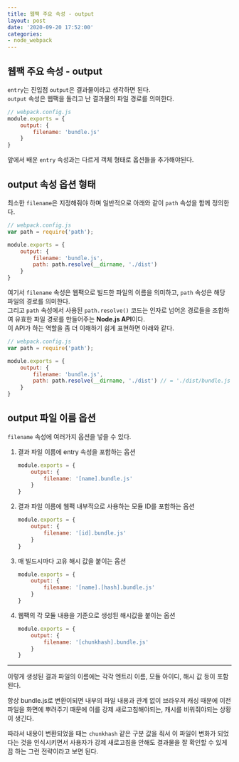 ```yaml
---
title: 웹팩 주요 속성 - output
layout: post
date: '2020-09-20 17:52:00'
categories:
- node_webpack
---
```


## 웹팩 주요 속성 - output

`entry`는 진입점 `output`은 결과물이라고 생각하면 된다.  
`output` 속성은 웹팩을 돌리고 난 결과물의 파일 경로를 의미한다.

```javascript
// webpack.config.js
module.exports = {
    output: {
        filename: 'bundle.js'
    }
}
```

앞에서 배운 `entry` 속성과는 다르게 객체 형태로 옵션들을 추가해야된다.  

## output 속성 옵션 형태

최소한 `filename`은 지정해줘야 하며 일반적으로 아래와 같이 `path` 속성을 함께 정의한다.

```javascript
// webpack.config.js
var path = require('path');

module.exports = {
    output: {
        filename: 'bundle.js',
        path: path.resolve(__dirname, './dist')
    }
}
```

여기서 `filename` 속성은 웹팩으로 빌드한 파일의 이름을 의미하고, `path` 속성은 해당 파일의 경로를 의미한다.  
그리고 `path` 속성에서 사용된 `path.resolve()` 코드는 인자로 넘어온 경로들을 조합하여 유효한 파일 경로를 만들어주는 **Node.js API**이다.  
이 API가 하는 역할을 좀 더 이해하기 쉽게 표현하면 아래와 같다.

```javascript
// webpack.config.js
var path = require('path');

module.exports = {
    output: {
        filename: 'bundle.js',
        path: path.resolve(__dirname, './dist') // = './dist/bundle.js'
    }
}
```

## output 파일 이름 옵션

`filename` 속성에 여러가지 옵션을 넣을 수 있다.

1. 결과 파일 이름에 entry 속성을 포함하는 옵션  
   
   ```javascript
   module.exports = {
       output: {
           filename: '[name].bundle.js'
       }
   }
   ```
   
2. 결과 파일 이름에 웹팩 내부적으로 사용하는 모듈 ID를 포함하는 옵션  
   
   ```javascript
   module.exports = {
       output: {
           filename: '[id].bundle.js'
       }
   }
   ```
   
3. 매 빌드시마다 고유 해시 값을 붙이는 옵션  
   
   ```javascript
   module.exports = {   
       output: {
           filename: '[name].[hash].bundle.js'
       }
   }
   ```
   
4. 웹팩의 각 모듈 내용을 기준으로 생성된 해시값을 붙이는 옵션  

   ```javascript
   module.exports = {
       output: {
           filename: '[chunkhash].bundle.js'
       }
   }
   ```
   
---

이렇게 생성된 결과 파일의 이름에는 각각 엔트리 이름, 모듈 아이디, 해시 값 등이 포함된다.  

항상 bundle.js로 변환이되면 내부의 파일 내용과 관계 없이 브라우저 캐싱 때문에 이전 파일을 화면에 뿌려주기 때문에 
이를 강제 새로고침해야되는, 캐시를 비워줘야되는 상황이 생긴다.

따라서 내용이 변환되었을 때는 `chunkhash` 같은 구분 값을 줘서 이 파일이 변화가 되었다는 것을 인식시키면서 
사용자가 강제 새로고침을 안해도 결과물을 잘 확인할 수 있게끔 하는 
그런 전략이라고 보면 된다.